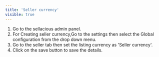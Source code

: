 ```yaml
---
title: 'Seller currency'
visible: true
---
```


1. Go to the sellacious admin panel.
2. For Creating seller currency,Go to the settings then select the Global configuration from the drop down menu.
3. Go to the seller tab then set the listing currency as 'Seller currency'.
4. Click on the save button to save the details.